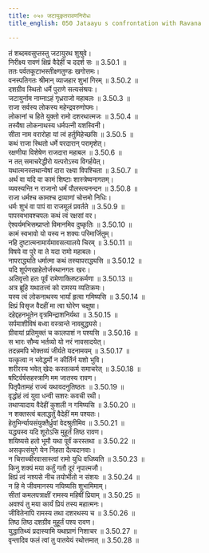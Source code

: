 ```yaml
---
title: ०५० जटायुकृतरावणनिरोधः
title_english: 050 Jataayu s confrontation with Ravana

---
```

<div class="audioEmbed"  caption="श्रीराम-हरिसीताराममूर्ति-घनपाठिभ्यां वचनम्" src="https://archive.org/download/Ramayana-recitation-Sriram-harisItArAmamUrti-Ghanapaati-v2/Kanda_3/Kanda_3_ARK-050-Jataayu_Krutha_Ravana_Nirodhaha.mp3"></div>

तं शब्दमवसुप्तस्तु जटायुरथ शुश्रुवे।  
निरीक्ष्य रावणं क्षिप्रं वैदेहीं च ददर्श सः ॥ 3.50.1 ॥   
ततः पर्वतकूटाभस्तीक्ष्णतुण्डः खगोत्तमः।  
वनस्पतिगतः श्रीमान् व्याजहार शुभां गिरम् ॥ 3.50.2 ॥   
दशग्रीव स्थितो धर्मे पुराणे सत्यसंश्रयः।  
जटायुर्नाम नाम्नाऽहं गृध्रराजो महाबलः ॥ 3.50.3 ॥   
राजा सर्वस्य लोकस्य महेन्द्रवरुणोपमः।  
लोकानां च हिते युक्तो रामो दशरथात्मजः ॥ 3.50.4 ॥   
तस्यैषा लोकनाथस्य धर्मपत्नी यशस्विनी।  
सीता नाम वरारोहा यां त्वं हर्तुमिहेच्छसि ॥ 3.50.5 ॥   
कथं राजा स्थितो धर्मे परदारान् परामृशेत्।  
रक्षणीया विशेषेण राजदारा महाबल ॥ 3.50.6 ॥   
न तत् समाचरेद्धीरो यत्परोऽस्य विगर्हयेत्।  
यथात्मनस्तथान्येषां दारा रक्ष्या विपश्चिता ॥ 3.50.7 ॥   
अर्थं वा यदि वा कामं शिष्टाः शास्त्रेष्वनागतम्।  
व्यवस्यन्ति न राजानो धर्मं पौलस्त्यनन्दन ॥ 3.50.8 ॥   
राजा धर्मश्च कामश्च द्रव्याणां चोत्तमो निधिः।  
धर्मः शुभं वा पापं वा राजमूलं प्रवर्तते ॥ 3.50.9 ॥   
पापस्वभावश्चपलः कथं त्वं रक्षसां वर।  
ऐश्वर्यमभिसम्प्राप्तो विमानमिव दुष्कृतिः ॥ 3.50.10 ॥   
कामं स्वभावो यो यस्य न शक्यः परिमार्जितुम्।  
नहि दुष्टात्मनामार्यमावसत्यालये चिरम् ॥ 3.50.11 ॥   
विषये वा पुरे वा ते यदा रामो महाबलः।  
नापराद्ध्यति धर्मात्मा कथं तस्यापराद्ध्यसि ॥ 3.50.12 ॥   
यदि शूर्पणखाहेतोर्जस्थानगतः खरः।  
अतिवृत्तो हतः पूर्वं रामेणाक्लिष्टकर्मणा ॥ 3.50.13 ॥   
अत्र ब्रूहि यथातत्त्वं को रामस्य व्यतिक्रमः।  
यस्य त्वं लोकनाथस्य भार्यां हृत्वा गमिष्यसि ॥ 3.50.14 ॥   
क्षिप्रं विसृज वैदहीं मा त्वा घोरेण चक्षुषा।  
दहेद्दहनभूतेन वृत्रमिन्द्राशनिर्यथा ॥ 3.50.15 ॥   
सर्पमाशीविषं बध्वा वस्त्रान्ते नावबुद्ध्यसे।  
ग्रीवायां प्रतिमुक्तं च कालपाशं न पश्यसि ॥ 3.50.16 ॥   
स भारः सौम्य भर्तव्यो यो नरं नावसादयेत्।  
तदन्नमपि भोक्तव्यं जीर्यते यदनामयम् ॥ 3.50.17 ॥   
यत्कृत्वा न भवेद्धर्मो न कीर्तिर्न यशो भुवि।  
शरीरस्य भवेत् खेदः कस्तत्कर्म समाचरेत् ॥ 3.50.18 ॥   
षष्टिर्वर्षसहस्त्राणि मम जातस्य रावण।  
पितृपैतामहं राज्यं यथावदनुतिष्ठतः ॥ 3.50.19 ॥   
वृद्धोहं त्वं युवा धन्वी सशरः कवची रथी।  
तथाप्यादाय वैदेहीं कुशली न गमिष्यसि ॥ 3.50.20 ॥   
न शक्तस्त्वं बलाद्धर्तुं वैदेहीं मम पश्यतः।  
हेतुभिर्न्यायसंयुक्तैर्ध्रुवां वेदश्रुतीमिव ॥ 3.50.21 ॥   
यद्ध्यस्व यदि शूरोऽसि मुहूर्तं तिष्ठ रावण।  
शयिष्यसे हतो भूमौ यथा पूर्वं करस्तथा ॥ 3.50.22 ॥   
असकृत्संयुगे येन निहता दैत्यदानवाः।  
न चिराच्चीरवासास्त्वां रामो युधि वधिष्यति ॥ 3.50.23 ॥   
किनु शक्यं मया कर्तुं गतौ दूरं नृपात्मजौ।  
क्षिप्रं त्वं नश्यसे नीच तयोर्भीतो न संशयः ॥ 3.50.24 ॥   
न हि मे जीवमानस्य नयिष्यसि शुभामिमाम्।  
सीतां कमलपत्राक्षीं रामस्य महिषीं प्रियाम् ॥ 3.50.25 ॥   
अवश्यं तु मया कार्यं प्रियं तस्य महात्मनः।  
जीवितेनापि रामस्य तथा दशरथस्य च ॥ 3.50.26 ॥   
तिष्ठ तिष्ठ दशग्रीव मुहूर्तं पश्य रावण।  
युद्धातिथ्यं प्रदास्यामि यथाप्राणं निशाचर ॥ 3.50.27 ॥   
वृन्तादिव फलं त्वां तु पातयेयं रथोत्तमात् ॥ 3.50.28 ॥   